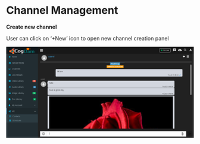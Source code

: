 # Channel Management

**Create new channel**

User can click on ‘+New’ icon to open new channel creation panel

![](../../../.gitbook/assets/image%20%2821%29.png)

